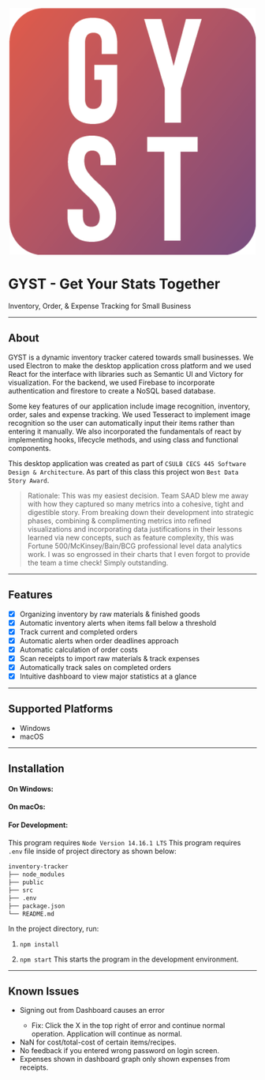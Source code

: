 <p align="center">
  <img width="500" height="500" src="./GYST.png">
</p>

# GYST - Get Your Stats Together 
Inventory, Order, & Expense Tracking for Small Business 

---

## About 
GYST is a dynamic inventory tracker catered towards small businesses. We used Electron to make the desktop application cross platform and we used React for the interface with libraries such as Semantic UI and Victory for visualization. For the backend, we used Firebase to incorporate authentication and firestore to create a NoSQL based database.

Some key features of our application include image recognition, inventory, order, sales and expense tracking. We used Tesseract to implement image recognition so the user can automatically input their items rather than entering it manually. We also incorporated the fundamentals of react by implementing hooks, lifecycle methods, and using class and functional components.

This desktop application was created as part of `CSULB CECS 445 Software Design & Architecture`. As part of this class this project won `Best Data Story Award`.
> Rationale: This was my easiest decision. Team SAAD blew me away with how they captured so many metrics into a cohesive, tight and digestible story. From breaking down their development into strategic phases, combining & complimenting metrics into refined visualizations and incorporating data justifications in their lessons learned via new concepts, such as feature complexity, this was Fortune 500/McKinsey/Bain/BCG professional level data analytics work. I was so engrossed in their charts that I even forgot to provide the team a time check! Simply outstanding.

---
## Features

- [x] Organizing inventory by raw materials & finished goods
- [x] Automatic inventory alerts when items fall below a threshold
- [x] Track current and completed orders
- [x] Automatic alerts when order deadlines approach
- [x] Automatic calculation of order costs
- [x] Scan receipts to import raw materials & track expenses 
- [x] Automatically track sales on completed orders
- [x] Intuitive dashboard to view major statistics at a glance

---
## Supported Platforms

* Windows
* macOS

---
## Installation 

#### On Windows:

#### On macOs:


#### For Development:
This program requires `Node Version 14.16.1 LTS`
This program requires `.env` file inside of project directory as shown below:

```
inventory-tracker
├── node_modules
├── public
├── src
├── .env
├── package.json
└── README.md
```

In the project directory, run:
1. `npm install`

2.  `npm start`
This starts the program in the development environment.

---
## Known Issues
<ul>
<li>Signing out from Dashboard causes an error</li>
<ul>
<li>Fix: Click the X in the top right of error and continue normal operation. Application will continue as normal.</li>
</ul>
<li>NaN for cost/total-cost of certain items/recipes.</li>
<li>No feedback if you entered wrong password on login screen.</li>
<li>Expenses shown in dashboard graph only shown expenses from receipts. </li>
</ul>